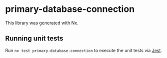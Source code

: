 # primary-database-connection

This library was generated with [Nx](https://nx.dev).

## Running unit tests

Run `nx test primary-database-connection` to execute the unit tests via [Jest](https://jestjs.io).
